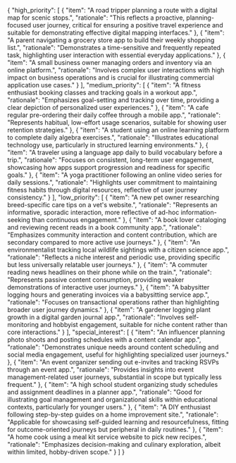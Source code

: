 {
  "high_priority": [
    {
      "item": "A road tripper planning a route with a digital map for scenic stops.",
      "rationale": "This reflects a proactive, planning-focused user journey, critical for ensuring a positive travel experience and suitable for demonstrating effective digital mapping interfaces."
    },
    {
      "item": "A parent navigating a grocery store app to build their weekly shopping list.",
      "rationale": "Demonstrates a time-sensitive and frequently repeated task, highlighting user interaction with essential everyday applications."
    },
    {
      "item": "A small business owner managing orders and inventory via an online platform.",
      "rationale": "Involves complex user interactions with high impact on business operations and is crucial for illustrating commercial application use cases."
    }
  ],
  "medium_priority": [
    {
      "item": "A fitness enthusiast booking classes and tracking goals in a workout app.",
      "rationale": "Emphasizes goal-setting and tracking over time, providing a clear depiction of personalized user experiences."
    },
    {
      "item": "A cafe regular pre-ordering their daily coffee through a mobile app.",
      "rationale": "Represents habitual, low-effort usage scenarios, suitable for showing user retention strategies."
    },
    {
      "item": "A student using an online learning platform to complete daily algebra exercises.",
      "rationale": "Illustrates educational technology use, particularly in structured learning environments."
    },
    {
      "item": "A traveler using a language app daily to build vocabulary before a trip.",
      "rationale": "Focuses on consistent, long-term user engagement, showcasing how apps support progression and readiness for specific goals."
    },
    {
      "item": "A yoga practitioner following an online video series for daily sessions.",
      "rationale": "Highlights user commitment to maintaining fitness habits through digital resources, reflective of user journey consistency."
    }
  ],
  "low_priority": [
    {
      "item": "A new pet owner researching breed-specific care tips on a vet's website.",
      "rationale": "Represents an informative, sporadic interaction, more reflective of ad-hoc information-seeking than continuous engagement."
    },
    {
      "item": "A book lover cataloging and reviewing recent reads in a book community app.",
      "rationale": "Emphasizes community interaction and content contribution, which are secondary compared to more active use journeys."
    },
    {
      "item": "An environmentalist tracking local wildlife sightings with a citizen science app.",
      "rationale": "Reflects a niche interest and periodic use, providing specific but less universally relatable user journeys."
    },
    {
      "item": "A commuter reading news headlines on their phone while on the train.",
      "rationale": "Represents passive content consumption, providing weaker demonstrations of interactive user journeys."
    },
    {
      "item": "A babysitter logging hours and generating invoices via a babysitting service app.",
      "rationale": "Focuses on transactional operations rather than highlighting broader user journey dynamics."
    },
    {
      "item": "A gardener logging plant growth in a digital garden journal app.",
      "rationale": "Involves self-monitoring and hobbyist engagement, suitable for niche content rather than core interactions."
    }
  ],
  "special_interest": [
    {
      "item": "An influencer planning photo shoots and posting schedules with a content calendar app.",
      "rationale": "Demonstrates unique needs around content scheduling and social media engagement, useful for highlighting specialized user journeys."
    },
    {
      "item": "An event organizer sending out e-invites and tracking RSVPs through an event app.",
      "rationale": "Provides insights into event management-related user journeys, substantial in scope but typically less frequent."
    },
    {
      "item": "A high school student organizing study schedules and assignment deadlines in a planner app.",
      "rationale": "Good for illustrating goal management and organizational skills within educational contexts, particularly for younger users."
    },
    {
      "item": "A DIY enthusiast following step-by-step guides on a home improvement site.",
      "rationale": "Applicable for showcasing self-guided learning and resourcefulness, fitting for outcome-oriented journeys but peripheral in daily routines."
    },
    {
      "item": "A home cook using a meal kit service website to pick new recipes.",
      "rationale": "Emphasizes decision-making and culinary exploration, albeit within limited, hobby-driven scope."
    }
  ]
}